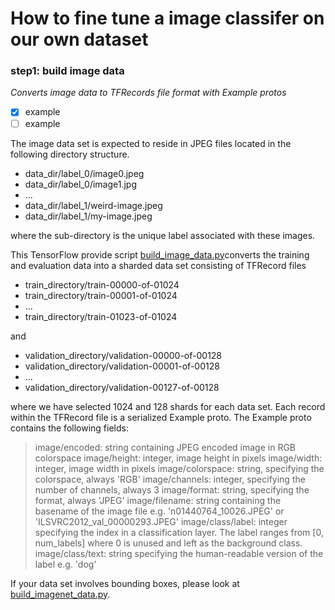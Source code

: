 # How to fine tune a image classifer on our own dataset 

### step1: build image data

*Converts image data to TFRecords file format with Example protos*
- [x] example
- [ ] example

The image data set is expected to reside in JPEG files located in the following directory structure.
  * data_dir/label_0/image0.jpeg
  * data_dir/label_0/image1.jpg
  * ...
  * data_dir/label_1/weird-image.jpeg
  * data_dir/label_1/my-image.jpeg

where the sub-directory is the unique label associated with these images.

This TensorFlow provide script [build_image_data.py](https://github.com/tensorflow/models/blob/master/research/inception/inception/data/build_image_data.py)converts the training and evaluation data into a sharded data set consisting of TFRecord files
  * train_directory/train-00000-of-01024
  * train_directory/train-00001-of-01024
  * ...
  * train_directory/train-01023-of-01024
  
and

  * validation_directory/validation-00000-of-00128
  * validation_directory/validation-00001-of-00128
  * ...
  * validation_directory/validation-00127-of-00128
  
where we have selected 1024 and 128 shards for each data set. Each record within the TFRecord file is a serialized Example proto. The Example proto contains the following fields:

  > image/encoded: string containing JPEG encoded image in RGB colorspace
  > image/height: integer, image height in pixels
  > image/width: integer, image width in pixels
  > image/colorspace: string, specifying the colorspace, always 'RGB'
  > image/channels: integer, specifying the number of channels, always 3
  > image/format: string, specifying the format, always 'JPEG'
  > image/filename: string containing the basename of the image file e.g. 'n01440764_10026.JPEG' or 'ILSVRC2012_val_00000293.JPEG'
  > image/class/label: integer specifying the index in a classification layer. The label ranges from [0, num_labels] where 0 is unused and left as the background class.
  > image/class/text: string specifying the human-readable version of the label e.g. 'dog'
  
If your data set involves bounding boxes, please look at [build_imagenet_data.py]().
